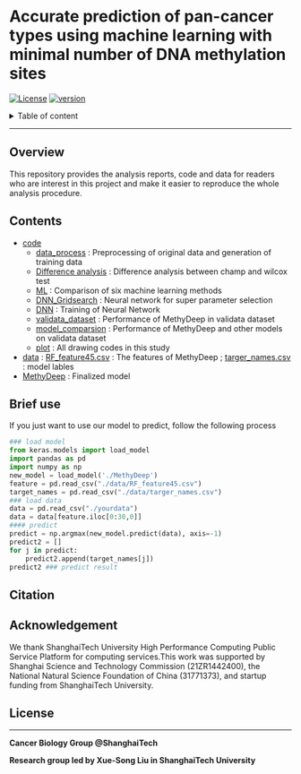 # **Accurate prediction of pan-cancer types using machine learning with minimal number of DNA methylation sites**

[![License](https://img.shields.io/badge/License-Apache%202.0-blue.svg)](https://opensource.org/licenses/Apache-2.0)
[![version](https://img.shields.io/badge/version-dev-green.svg)](https://shields.io/)

<details>
<summary>Table of content</summary>

## Table of content
   * [Overview](#Overview)
   * [Contents](#Contents)
   * [Citation](#Citation)
   * [Acknowledgement](#Acknowledgement)
   * [LICENSE](#License)

</details>

----

## Overview

This repository provides the analysis reports, code and data for readers who are interest in this project and make it easier to reproduce the whole analysis procedure.

## Contents

* [code](./code) 
  * [data_process](./code/data_process/) : Preprocessing of original data and generation of training data
  * [Difference analysis](./code/Difference-analysis/) : Difference analysis between champ and wilcox test
  * [ML](./code/ML/) : Comparison of six machine learning methods
  * [DNN_Gridsearch](./code/DNN_Gridsearch/) : Neural network for super parameter selection
  * [DNN](./code/DNN/) : Training of Neural Network
  * [validata_dataset](./code/validata_dataset) : Performance of MethyDeep in validata dataset
  * [model_comparsion](./code/model_comparsion/) : Performance of MethyDeep and other  models on validata dataset
  * [plot](./code/plot) : All drawing codes in this study
* [data](./data) : [RF_feature45.csv](./data/RF_feature45.csv) : The features of MethyDeep ; [targer_names.csv](https://github.com/XSLiuLab/MethyDeep/blob/main/data/targer_names.csv) : model lables
* [MethyDeep](./code/MethyDeep/) :  Finalized model

## Brief use

If you just want to use our model to predict, follow the following process

~~~python
### load model
from keras.models import load_model
import pandas as pd
import numpy as np
new_model = load_model('./MethyDeep')
feature = pd.read_csv("./data/RF_feature45.csv")
target_names = pd.read_csv("./data/targer_names.csv")
### load data
data = pd.read_csv("./yourdata")
data = data[feature.iloc[0:30,0]]
#### predict
predict = np.argmax(new_model.predict(data), axis=-1)
predict2 = []
for j in predict: 
    predict2.append(target_names[j])
predict2 ### predict result
~~~

## Citation



## Acknowledgement

We thank ShanghaiTech University High Performance Computing Public Service Platform for computing services.This work was supported by Shanghai Science and Technology Commission (21ZR1442400), the National Natural Science Foundation of China (31771373), and startup funding from ShanghaiTech University.

## License

***

**Cancer Biology Group @ShanghaiTech**

**Research group led by Xue-Song Liu in ShanghaiTech University**